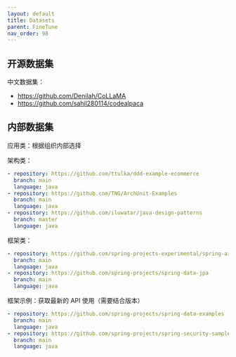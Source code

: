 ```yaml
---
layout: default
title: Datasets
parent: FineTune
nav_order: 98
---
```


## 开源数据集


中文数据集：

- https://github.com/Denilah/CoLLaMA
- https://github.com/sahil280114/codealpaca


## 内部数据集

应用类：根据组织内部选择

架构类：

```yml
- repository: https://github.com/ttulka/ddd-example-ecommerce
  branch: main
  language: java
- repository: https://github.com/TNG/ArchUnit-Examples
  branch: main
  language: java
- repository: https://github.com/iluwatar/java-design-patterns
  branch: master
  language: java
```

框架类：

```yml
- repository: https://github.com/spring-projects-experimental/spring-ai
  branch: main
  language: java
- repository: https://github.com/spring-projects/spring-data-jpa
  branch: main
  language: java
```

框架示例：获取最新的 API 使用（需要结合版本）

```yml
- repository: https://github.com/spring-projects/spring-data-examples
  branch: main
  language: java
- repository: https://github.com/spring-projects/spring-security-samples
  branch: main
  language: java
```
